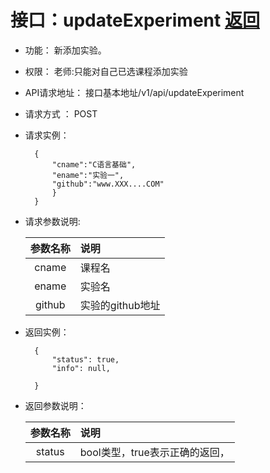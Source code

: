 ﻿<!-- markdownlint-disable MD033-->
<!-- 禁止MD033类型的警告 https://www.npmjs.com/package/markdownlint -->

# 接口：updateExperiment  [返回](../README.md)

- 功能：
    新添加实验。

- 权限：
    老师:只能对自己已选课程添加实验

- API请求地址：
    接口基本地址/v1/api/updateExperiment

- 请求方式 ：
    POST

- 请求实例：

        {
            "cname":"C语言基础",
            "ename":"实验一",
            "github":"www.XXX....COM"
            }
        }

- 请求参数说明:

  |参数名称|说明|
  |:---------:|:--------------------------------------------------------|
  |cname|课程名|
  |ename|实验名|
  |github|实验的github地址|

- 返回实例：

        {
            "status": true,
            "info": null,

        }

- 返回参数说明：

  |参数名称|说明|
  |:---------:|:--------------------------------------------------------|
  |status|bool类型，true表示正确的返回，

